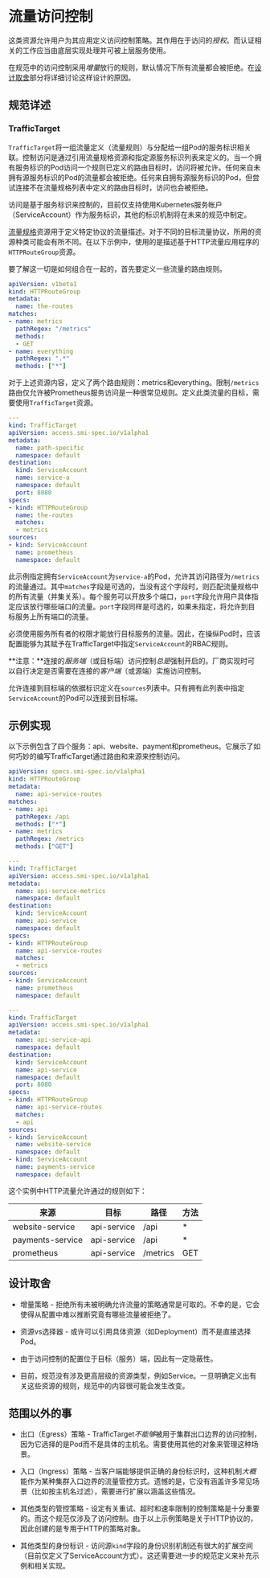 # 流量访问控制

这类资源允许用户为其应用定义访问控制策略。其作用在于访问的*授权*。而认证相关的工作应当由底层实现处理并可被上层服务使用。

在规范中的访问控制采用*增量*放行的规则，默认情况下所有流量都会被拒绝。在[设计取舍](#设计取舍)部分将详细讨论这样设计的原因。

## 规范详述

### TrafficTarget

`TrafficTarget`将一组流量定义（流量规则）与分配给一组Pod的服务标识相关联。控制访问是通过引用流量规格资源和指定源服务标识列表来定义的。当一个拥有服务标识的Pod访问一个规则已定义的路由目标时，访问将被允许。任何来自未拥有源服务标识的Pod的流量都会被拒绝。任何来自拥有源服务标识的Pod，但尝试连接不在流量规格列表中定义的路由目标时，访问也会被拒绝。

访问是基于服务标识来控制的，目前仅支持使用Kubernetes服务帐户（ServiceAccount）作为服务标识，其他的标识机制将在未来的规范中制定。

[流量规格](traffic-specs.md)资源用于定义特定协议的流量描述。对于不同的目标流量协议，所用的资源种类可能会有所不同。在以下示例中，使用的是描述基于HTTP流量应用程序的`HTTPRouteGroup`资源。

要了解这一切是如何组合在一起的，首先要定义一些流量的路由规则。

```yaml
apiVersion: v1beta1
kind: HTTPRouteGroup
metadata:
  name: the-routes
matches:
- name: metrics
  pathRegex: "/metrics"
  methods:
  - GET
- name: everything
  pathRegex: ".*"
  methods: ["*"]
```

对于上述资源内容，定义了两个路由规则：metrics和everything。限制`/metrics`路由仅允许被Prometheus服务访问是一种很常见规则。定义此类流量的目标，需要使用`TrafficTarget`资源。

```yaml
---
kind: TrafficTarget
apiVersion: access.smi-spec.io/v1alpha1
metadata:
  name: path-specific
  namespace: default
destination:
  kind: ServiceAccount
  name: service-a
  namespace: default
  port: 8080
specs:
- kind: HTTPRouteGroup
  name: the-routes
  matches:
  - metrics
sources:
- kind: ServiceAccount
  name: prometheus
  namespace: default
```

此示例指定拥有`ServiceAccount`为`service-a`的Pod，允许其访问路径为`/metrics`的流量通过。其中`matches`字段是可选的，当没有这个字段时，则匹配流量规格中的所有流量（并集关系）。每个服务可以开放多个端口，`port`字段允许用户具体指定应该放行哪些端口的流量。`port`字段同样是可选的，如果未指定，将允许到目标服务上所有端口的流量。

必须使用服务所有者的权限才能放行目标服务的流量。因此，在操纵Pod时，应该配置能够为其赋予在TrafficTarget中指定`ServiceAccount`的RBAC规则。

**注意：**连接的*服务端*（或目标端）访问控制*总是*强制开启的。厂商实现时可以自行决定是否需要在连接的*客户端*（或源端）实施访问控制。

允许连接到目标端的依据标识定义在`sources`列表中。只有拥有此列表中指定`ServiceAccount`的Pod可以连接到目标端。

## 示例实现

以下示例包含了四个服务：api、website、payment和prometheus。它展示了如何巧妙的编写TrafficTarget通过路由和来源来控制访问。

```yaml
apiVersion: specs.smi-spec.io/v1alpha1
kind: HTTPRouteGroup
metadata:
  name: api-service-routes
matches:
- name: api
  pathRegex: /api
  methods: ["*"]
- name: metrics
  pathRegex: /metrics
  methods: ["GET"]

---
kind: TrafficTarget
apiVersion: access.smi-spec.io/v1alpha1
metadata:
  name: api-service-metrics
  namespace: default
destination:
  kind: ServiceAccount
  name: api-service
  namespace: default
specs:
- kind: HTTPRouteGroup
  name: api-service-routes
  matches:
  - metrics
sources:
- kind: ServiceAccount
  name: prometheus
  namespace: default

---
kind: TrafficTarget
apiVersion: access.smi-spec.io/v1alpha1
metadata:
  name: api-service-api
  namespace: default
destination:
  kind: ServiceAccount
  name: api-service
  namespace: default
  port: 8080
specs:
- kind: HTTPRouteGroup
  name: api-service-routes
  matches:
  - api
sources:
- kind: ServiceAccount
  name: website-service
  namespace: default
- kind: ServiceAccount
  name: payments-service
  namespace: default
```

这个实例中HTTP流量允许通过的规则如下：

| 来源               | 目标          | 路径      | 方法    |
| ----------------- | ------------- | -------- | ------ |
| website-service   | api-service   | /api     | *      |
| payments-service  | api-service   | /api     | *      |
| prometheus        | api-service   | /metrics | GET    |

## 设计取舍

* 增量策略 - 拒绝所有未被明确允许流量的策略通常是可取的。不幸的是，它会使得从配置中难以推断究竟有哪些流量被拒绝了。

* 资源vs选择器 - 或许可以引用具体资源（如Deployment）而不是直接选择Pod。

* 由于访问控制的配置位于目标（服务）端，因此有一定隐蔽性。

* 目前，规范没有涉及更高层级的资源类型，例如Service。一旦明确定义出有关这些资源的规则，规范中的内容很可能会发生改变。

## 范围以外的事

* 出口（Egress）策略 -  TrafficTarget*不能够*被用于集群出口边界的访问控制，因为它选择的是Pod而不是具体的主机名。需要使用其他的对象来管理这种场景。

* 入口（Ingress）策略 - 当客户端能够提供正确的身份标识时，这种机制*大概*能作为某种集群入口边界的流量管控方式。遗憾的是，它没有涵盖许多常见场景（比如按主机名过滤），需要进行扩展以涵盖这些情况。

* 其他类型的管控策略 - 设定有关重试、超时和速率限制的控制策略是十分重要的。而这个规范仅涉及了访问控制。由于以上示例策略是关于HTTP协议的，因此创建的是专用于HTTP的策略对象。

* 其他类型的身份标识 - 访问源`kind`字段的身份识别机制还有很大的扩展空间（目前仅定义了ServiceAccount方式）。这还需要进一步的规范定义来补充示例和相关实现。

